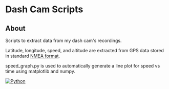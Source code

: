 # Dash Cam Scripts

## About
Scripts to extract data from my dash cam's recordings.

Latitude, longitude, speed, and altitude are extracted from GPS data stored in standard [NMEA format](https://www.gpsworld.com/what-exactly-is-gps-nmea-data/).

speed_graph.py is used to automatically generate a line plot for speed vs time using matplotlib and numpy.

[![Python](https://img.shields.io/badge/python-black?style=for-the-badge&logo=python)](https://github.com/shivamkundan?tab=repositories&q=&type=&language=python&sort=)